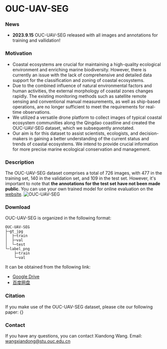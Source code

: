 # OUC-UAV-SEG

### News
- **2023.9.15** OUC-UAV-SEG released with all images and annotations for training and vallidation!
### Motivation
- Coastal ecosystems are crucial for maintaining a high-quality ecological environment and enriching marine biodiversity. However, there is currently an issue with the lack of comprehensive and detailed data support for the classification and zoning of coastal ecosystems.
- Due to the combined influence of natural environmental factors and human activities, the external morphology of coastal zones changes rapidly. The existing monitoring methods such as satellite remote sensing and conventional manual measurements, as well as ship-based operations, are no longer sufficient to meet the requirements for real-time observations.
- We utilized a versatile drone platform to collect images of typical coastal ecosystem communities along the Qingdao coastline and created the OUC-UAV-SEG dataset, which we subsequently annotated.
- Our aim is for this dataset to assist scientists, ecologists, and decision-makers in gaining a better understanding of the current status and trends of coastal ecosystems. We intend to provide crucial information for more precise marine ecological conservation and management.

### Description
The OUC-UAV-SEG dataset comprises a total of 726 images, with 477 in the training set, 140 in the validation set, and 109 in the test set. However, it's important to note that **the annotations for the test set have not been made public**. You can use your own trained model for online evaluation on the [website](http://www.cvlab-ouc.cn/#/index).
![OUC-UAV-SEG](OUC.png)
### Download
OUC-UAV-SEG is organized in the following format:
```
OUC-UAV-SEG
├─gt_jpg
│  ├─train
│  ├─val
│  └─test
└─label_png
    ├─train
    └─val
```
It can be obtained from the following link:
- [Google Drive](https://drive.google.com/file/d/17ebUnIegQxWGeOyr-JeBraqJCkHJJTM3/view?usp=sharing)
- [百度网盘](https://pan.baidu.com/s/1FnZEuSD4MLsd6-efB2G8vQ)


### Citation
If you make use of the OUC-UAV-SEG dataset, please cite our following paper:
{}

### Contact
If you have any questions, you can contact Xiandong Wang. Email: wangxiandong@stu.ouc.edu.cn

